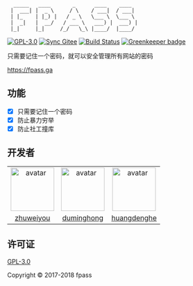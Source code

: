 ```
  _____   ____       _      ____    ____
 |  ___| |  _ \     / \    / ___|  / ___|
 | |_    | |_) |   / _ \   \___ \  \___ \
 |  _|   |  __/   / ___ \   ___) |  ___) |
 |_|     |_|     /_/   \_\ |____/  |____/
```

[![GPL-3.0](https://img.shields.io/badge/license-GPL--3.0-blue.svg)](LICENSE)
[![Sync Gitee](https://img.shields.io/badge/sync-gitee-green.svg)](https://gitee.com/fpass/fpass)
[![Build Status](https://travis-ci.org/fpass/fpass.svg?branch=master)](https://travis-ci.org/fpass/fpass)
[![Greenkeeper badge](https://badges.greenkeeper.io/fpass/fpass.svg)](https://greenkeeper.io)

只需要记住一个密码，就可以安全管理所有网站的密码

https://fpass.ga

## 功能

- [x] 只需要记住一个密码
- [x] 防止暴力穷举
- [x] 防止社工撞库

## 开发者

<table>
  <tr>
    <td align="center">
      <a href="https://github.com/zhuweiyou">
        <img width="100" src="https://avatars3.githubusercontent.com/u/8413791?s=460&v=4" alt="avatar">
      </a>
    </td>
    <td align="center">
      <a href="https://github.com/duminghong">
        <img width="100" src="https://avatars1.githubusercontent.com/u/14065828?s=460&v=4" alt="avatar">
      </a>
    </td>
    <td align="center">
      <a href="https://github.com/huangdenghe">
        <img width="100" src="https://avatars2.githubusercontent.com/u/10628154?s=460&v=4" alt="avatar">
      </a>
    </td>
  </tr>
  <tr>
    <td align="center">
      <a href="https://github.com/zhuweiyou">zhuweiyou</a>
    </td>
    <td align="center">
      <a href="https://github.com/duminghong">duminghong</a>
    </td>
    <td align="center">
      <a href="https://github.com/huangdenghe">huangdenghe</a>
    </td>
  </tr>
</table>

## 许可证

[GPL-3.0](LICENSE)

Copyright © 2017-2018 fpass
